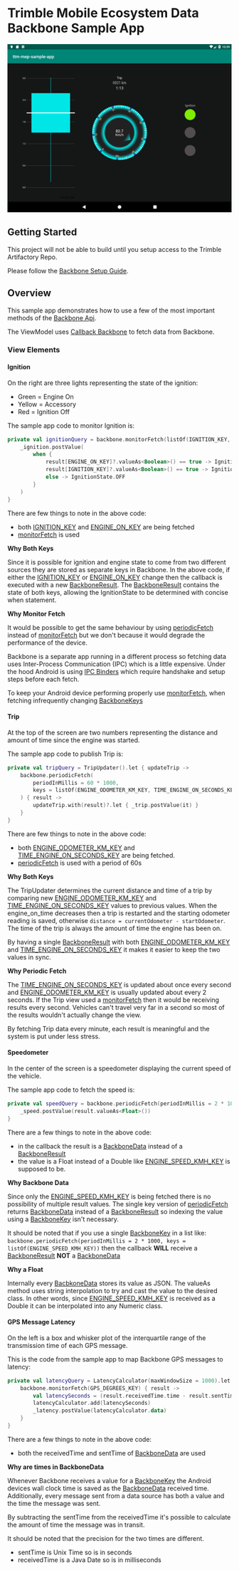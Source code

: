 # Trimble Mobile Ecosystem Data Backbone Sample App

![alt-text](doc/SampleAppView.png "Sample App Screenshot")

## Getting Started

This project will not be able to build until you setup access to the Trimble Artifactory Repo.

Please follow the [Backbone Setup Guide](doc/BackboneGettingStarted.md).

## Overview

This sample app demonstrates how to use a few of the most important methods of the [Backbone Api](doc/Backbone.md).

The ViewModel uses [Callback Backbone](doc/CallbackBackbone.md) to fetch data from Backbone.
 
### View Elements

#### Ignition

On the right are three lights representing the state of the ignition:
* Green = Engine On
* Yellow = Accessory
* Red = Ignition Off

The sample app code to monitor Ignition is:
```kotlin
private val ignitionQuery = backbone.monitorFetch(listOf(IGNITION_KEY, ENGINE_ON_KEY)) { result ->
    _ignition.postValue(
        when {
            result[ENGINE_ON_KEY]?.valueAs<Boolean>() == true -> IgnitionState.ENGINE_ON
            result[IGNITION_KEY]?.valueAs<Boolean>() == true -> IgnitionState.ACCESSORY
            else -> IgnitionState.OFF
        }
    )
}
``` 
There are few things to note in the above code:
* both [IGNITION_KEY](doc/BackboneDataTypes.md) and [ENGINE_ON_KEY](doc/BackboneDataTypes.md) are being fetched
* [monitorFetch](doc/CallbackBackbone.md) is used

**Why Both Keys**

Since it is possible for ignition and engine state to come from two different sources they are stored as separate keys in Backbone.
In the above code, if either the [IGNITION_KEY](doc/BackboneDataTypes.md) or [ENGINE_ON_KEY](doc/BackboneDataTypes.md) change
then the callback is executed with a new [BackboneResult](doc/BackboneResult.md). 
The [BackboneResult](doc/BackboneResult.md) contains the state of both keys, allowing the IgnitionState to be determined with concise when statement.

**Why Monitor Fetch**

It would be possible to get the same behaviour by using [periodicFetch](doc/CallbackBackbone.md) instead of [monitorFetch](doc/CallbackBackbone.md)
but we don't because it would degrade the performance of the device. 

Backbone is a separate app running in a different process so fetching data uses Inter-Process Communication (IPC) which is a little expensive.
Under the hood Android is using [IPC Binders](https://events.static.linuxfound.org/images/stories/slides/abs2013_gargentas.pdf)
which require handshake and setup steps before each fetch. 

To keep your Android device performing properly use [monitorFetch](doc/CallbackBackbone.md), when fetching infrequently changing [BackboneKeys](doc/BackboneDataTypes.md)

#### Trip

At the top of the screen are two numbers representing the distance and amount of time since the engine was started.

The sample app code to publish Trip is:
```kotlin
private val tripQuery = TripUpdater().let { updateTrip ->
    backbone.periodicFetch(
        periodInMillis = 60 * 1000,
        keys = listOf(ENGINE_ODOMETER_KM_KEY, TIME_ENGINE_ON_SECONDS_KEY)
    ) { result ->
        updateTrip.with(result)?.let { _trip.postValue(it) }
    }
}
```
There are few things to note in the above code:
* both [ENGINE_ODOMETER_KM_KEY](doc/BackboneDataTypes.md) and [TIME_ENGINE_ON_SECONDS_KEY](doc/BackboneDataTypes.md) are being fetched.
* [periodicFetch](doc/CallbackBackbone.md) is used with a period of 60s

**Why Both Keys**

The TripUpdater determines the current distance and time of a trip by comparing 
new [ENGINE_ODOMETER_KM_KEY](doc/BackboneDataTypes.md) and [TIME_ENGINE_ON_SECONDS_KEY](doc/BackboneDataTypes.md) values
to previous values. When the engine_on_time decreases then a trip is restarted and the starting odometer reading is saved,
otherwise `distance = currentOdometer - startOdometer`. 
The time of the trip is always the amount of time the engine has been on.

By having a single [BackboneResult](doc/BackboneResult.md) with both [ENGINE_ODOMETER_KM_KEY](doc/BackboneDataTypes.md) and [TIME_ENGINE_ON_SECONDS_KEY](doc/BackboneDataTypes.md)
it makes it easier to keep the two values in sync.

**Why Periodic Fetch**
  
The [TIME_ENGINE_ON_SECONDS_KEY](doc/BackboneDataTypes.md) is updated about once every second 
and [ENGINE_ODOMETER_KM_KEY](doc/BackboneDataTypes.md) is usually updated about every 2 seconds.
If the Trip view used a [monitorFetch](doc/CallbackBackbone.md) then it would be receiving results every second. 
Vehicles can't travel very far in a second so most of the results wouldn't actually change the view.
 
By fetching Trip data every minute, each result is meaningful and the system is put under less stress. 
  
#### Speedometer

In the center of the screen is a speedometer displaying the current speed of the vehicle.

The sample app code to fetch the speed is:
```kotlin
private val speedQuery = backbone.periodicFetch(periodInMillis = 2 * 1000, key = ENGINE_SPEED_KMH_KEY) { result ->
    _speed.postValue(result.valueAs<Float>())
}
```

There are a few things to note in the above code:
* in the callback the result is a [BackboneData](doc/BackboneResult.md) instead of a [BackboneResult](doc/BackboneResult.md)
* the value is a Float instead of a Double like [ENGINE_SPEED_KMH_KEY](doc/BackboneDataTypes.md) is supposed to be.

**Why Backbone Data**

Since only the [ENGINE_SPEED_KMH_KEY](doc/BackboneDataTypes.md) is being fetched there is no possibility of multiple result values.
The single key version of [periodicFetch](doc/CallbackBackbone.md) returns [BackboneData](doc/BackboneResult.md) 
instead of a [BackboneResult](doc/BackboneResult.md) so indexing the value using a [BackboneKey](doc/BackboneDataTypes.md) isn't necessary.

It should be noted that if you use a single [BackboneKey](doc/BackboneDataTypes.md) in a list like:
`backbone.periodicFetch(periodInMillis = 2 * 1000, keys = listOf(ENGINE_SPEED_KMH_KEY))`
then the callback **WILL** receive a [BackboneResult](doc/BackboneResult.md) **NOT** a [BackboneData](doc/BackboneResult.md)

**Why a Float**

Internally every [BacbkoneData](doc/BackboneResult.md) stores its value as JSON. 
The valueAs method uses string interpolation to try and cast the value to the desired class.
In other words, since [ENGINE_SPEED_KMH_KEY](doc/BackboneDataTypes.md) is received as a Double it can be interpolated into any Numeric class.

#### GPS Message Latency

On the left is a box and whisker plot of the interquartile range of the transmission time of each GPS message.

This is the code from the sample app to map Backbone GPS messages to latency:
```kotlin
private val latencyQuery = LatencyCalculator(maxWindowSize = 1000).let { latencyCalculator ->
    backbone.monitorFetch(GPS_DEGREES_KEY) { result ->
        val latencySeconds = (result.receivedTime.time - result.sentTime.time) / 1000f
        latencyCalculator.add(latencySeconds)
        _latency.postValue(latencyCalculator.data)
    }
}
```

There are a few things to note in the above code:
* both the receivedTime and sentTime of [BackboneData](doc/BackboneResult.md) are used

**Why are times in BackboneData**

Whenever Backbone receives a value for a [BackboneKey](doc/BackboneDataTypes.md) the Android devices wall clock time 
is saved as the [BackboneData](doc/BackboneResult.md) received time. 
Additionally, every message sent from a data source has both a value and the time the message was sent.

By subtracting the sentTime from the receivedTime it's possible to calculate the amount of time the message was in transit.

It should be noted that the precision for the two times are different.
* sentTime is Unix Time so is in seconds
* receivedTime is a Java Date so is in milliseconds 
